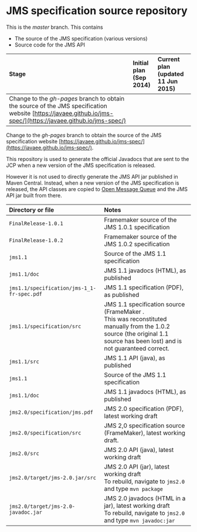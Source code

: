 # JMS specification source repository

This is the _master_ branch. This contains 
* The source of the JMS specification (various versions)
* Source code for the JMS API

Stage | Initial plan<br/>(Sep 2014) | Current plan<br/> (updated  11 Jun 2015) 
:--- | :--- | :--- 
Change to the  _gh-pages_ branch to obtain the source of the JMS specification website [https://javaee.github.io/jms-spec/](https://javaee.github.io/jms-spec/) | |   


Change to the  _gh-pages_ branch to obtain the source of the JMS specification website [https://javaee.github.io/jms-spec/](https://javaee.github.io/jms-spec/). 

This repository is used to generate the official Javadocs that are sent to the JCP when a new version of the JMS specification is released. 

However it is not used to directly generate the JMS API jar published in Maven Central. Instead, when a new version of the JMS specification is released, the API classes are copied to [Open Message Queue](https://github.com/javaee/openmq) and the JMS API jar built from there.

Directory or file | Notes
:--- | :---
`FinalRelease-1.0.1` | Framemaker source of the JMS 1.0.1 specification
`FinalRelease-1.0.2` | Framemaker source of the JMS 1.0.2 specification
`jms1.1` | Source of the JMS 1.1 specification
`jms1.1/doc` | JMS 1.1 javadocs (HTML), as published
`jms1.1/specification/jms-1_1-fr-spec.pdf` | JMS 1.1 specification (PDF), as published
`jms1.1/specification/src` | JMS 1.1 specification source (FrameMaker .<br/> This was reconstituted manually from the 1.0.2 source (the original 1.1 source has been lost) and is not guaranteed correct.
`jms1.1/src` | JMS 1.1 API (java), as published
`jms1.1` | Source of the JMS 1.1 specification
`jms1.1/doc` | JMS 1.1 javadocs (HTML), as published
`jms2.0/specification/jms.pdf` | JMS 2.0 specification (PDF), latest working draft
`jms2.0/specification/src` | JMS 2,0 specification source (FrameMaker), latest working draft. 
`jms2.0/src` | JMS 2.0 API (java), latest working draft
`jms2.0/target/jms-2.0.jar/src` | JMS 2.0 API (jar), latest working draft<br/>To rebuild, navigate to  `jms2.0` and type `mvn package`
 `jms2.0/target/jms-2.0-javadoc.jar` | JMS 2.0 javadocs (HTML in a jar), latest working draft<br/>To rebuild, navigate to  `jms2.0` and type `mvn javadoc:jar`
 
